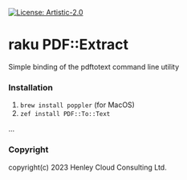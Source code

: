 [![License: Artistic-2.0](https://img.shields.io/badge/License-Artistic%202.0-0298c3.svg)](https://opensource.org/licenses/Artistic-2.0)

# raku PDF::Extract

Simple binding of the pdftotext command line utility

### Installation

1. ```brew install poppler``` (for MacOS)
2. ```zef install PDF::To::Text```


...

### Copyright
copyright(c) 2023 Henley Cloud Consulting Ltd.
